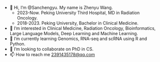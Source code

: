 - 👋 Hi, I’m @Sanchengyu. My name is Zhenyu Wang.
    - 2023-Now.   Peking University Third Hospital, MD in Radiation Oncology.
    - 2018-2023.  Peking University, Bachelor in Clinical Medicine.
- 👀 I’m interested in Clinical Medicine, Radiation Oncology, Bioinformatics, Large Language Models, Deep Learning and Machine Learning.
- 🌱 I’m currently learning Genomics, RNA-seq and scRNA using R and Python.
- 💞️ I’m looking to collaborate on PhD in CS.
- 📫 How to reach me 2391435178@qq.com


<!---
Sanchengyu/Sanchengyu is a ✨ special ✨ repository because its `README.md` (this file) appears on your GitHub profile.
You can click the Preview link to take a look at your changes.
--->
